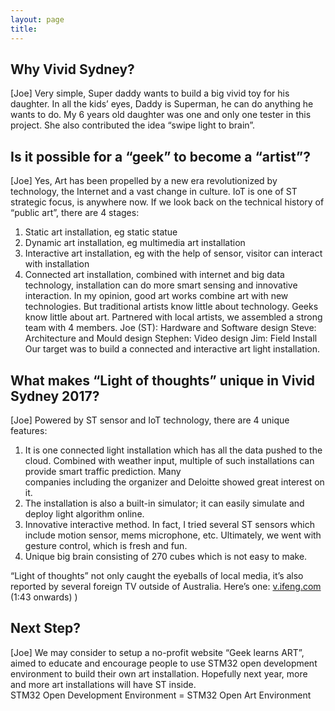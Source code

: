 ```yaml
---
layout: page
title: 
---
```

 ## Why Vivid Sydney?
[Joe] Very simple, Super daddy wants to build a big vivid toy for his daughter. In all the kids’ eyes, Daddy is Superman, he can do anything he wants to do. My 6 years old daughter was one and only one tester in this project. She also contributed the idea “swipe light to brain”.
 
## Is it possible for a “geek” to become a “artist”?
[Joe] Yes, Art has been propelled by a new era revolutionized by technology, the Internet and a vast change in culture.  IoT is one of ST strategic focus, is anywhere now.  If we look back on the technical history of “public art”, there are 4 stages:
1. Static art installation, eg static statue
2. Dynamic art installation, eg multimedia art installation
3. Interactive art installation, eg with the help of sensor, visitor can interact with installation
4. Connected art installation, combined with internet and big data technology, installation can do 
                 more smart sensing and innovative interaction.
In my opinion, good art works combine art with new technologies. But traditional artists know little about technology. Geeks know little about art.
Partnered with local artists, we assembled a strong team with 4 members.
Joe (ST):  Hardware and Software design
Steve: Architecture and Mould design
Stephen: Video design
Jim: Field Install
Our target was to build a connected and interactive art light installation.
 
## What makes “Light of thoughts” unique in Vivid Sydney 2017?
[Joe] Powered by ST sensor and IoT technology, there are 4 unique features:
1.  It is one connected light installation which has all the data pushed to the cloud. Combined with 
 weather input, multiple of such installations can provide smart traffic prediction. Many  
 companies including the organizer and Deloitte showed great interest on it.
2.  The installation is also a built-in simulator; it can easily simulate and deploy light algorithm 
 online.
3.  Innovative interactive method. In fact, I tried several ST sensors which include motion sensor, 
 mems microphone, etc.  Ultimately, we went with gesture control, which is fresh and fun.
4.  Unique big brain consisting of 270 cubes which is not easy to make.
 
“Light of thoughts” not only caught the eyeballs of local media, it’s also reported by several foreign TV outside of Australia.
Here’s one:
[v.ifeng.com](http://v.ifeng.com/video_7390163.shtml) (1:43 onwards)
 )
## Next Step?
[Joe] We may consider to setup a no-profit website “Geek learns ART”, aimed to educate and encourage  people to use STM32 open development environment to build their own art installation. Hopefully next year, more and more art installations will have ST inside.   
STM32 Open Development Environment = STM32 Open Art Environment



